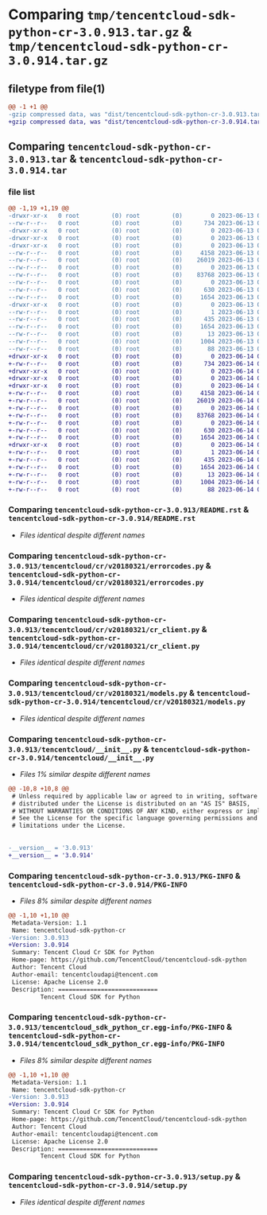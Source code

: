 # Comparing `tmp/tencentcloud-sdk-python-cr-3.0.913.tar.gz` & `tmp/tencentcloud-sdk-python-cr-3.0.914.tar.gz`

## filetype from file(1)

```diff
@@ -1 +1 @@
-gzip compressed data, was "dist/tencentcloud-sdk-python-cr-3.0.913.tar", last modified: Tue Jun 13 02:08:34 2023, max compression
+gzip compressed data, was "dist/tencentcloud-sdk-python-cr-3.0.914.tar", last modified: Wed Jun 14 00:23:27 2023, max compression
```

## Comparing `tencentcloud-sdk-python-cr-3.0.913.tar` & `tencentcloud-sdk-python-cr-3.0.914.tar`

### file list

```diff
@@ -1,19 +1,19 @@
-drwxr-xr-x   0 root         (0) root         (0)        0 2023-06-13 02:08:34.000000 tencentcloud-sdk-python-cr-3.0.913/
--rw-r--r--   0 root         (0) root         (0)      734 2023-06-13 02:08:34.000000 tencentcloud-sdk-python-cr-3.0.913/README.rst
-drwxr-xr-x   0 root         (0) root         (0)        0 2023-06-13 02:08:34.000000 tencentcloud-sdk-python-cr-3.0.913/tencentcloud/
-drwxr-xr-x   0 root         (0) root         (0)        0 2023-06-13 02:08:34.000000 tencentcloud-sdk-python-cr-3.0.913/tencentcloud/cr/
-drwxr-xr-x   0 root         (0) root         (0)        0 2023-06-13 02:08:34.000000 tencentcloud-sdk-python-cr-3.0.913/tencentcloud/cr/v20180321/
--rw-r--r--   0 root         (0) root         (0)     4158 2023-06-13 02:08:34.000000 tencentcloud-sdk-python-cr-3.0.913/tencentcloud/cr/v20180321/errorcodes.py
--rw-r--r--   0 root         (0) root         (0)    26019 2023-06-13 02:08:34.000000 tencentcloud-sdk-python-cr-3.0.913/tencentcloud/cr/v20180321/cr_client.py
--rw-r--r--   0 root         (0) root         (0)        0 2023-06-13 02:08:34.000000 tencentcloud-sdk-python-cr-3.0.913/tencentcloud/cr/v20180321/__init__.py
--rw-r--r--   0 root         (0) root         (0)    83768 2023-06-13 02:08:34.000000 tencentcloud-sdk-python-cr-3.0.913/tencentcloud/cr/v20180321/models.py
--rw-r--r--   0 root         (0) root         (0)        0 2023-06-13 02:08:34.000000 tencentcloud-sdk-python-cr-3.0.913/tencentcloud/cr/__init__.py
--rw-r--r--   0 root         (0) root         (0)      630 2023-06-13 02:08:34.000000 tencentcloud-sdk-python-cr-3.0.913/tencentcloud/__init__.py
--rw-r--r--   0 root         (0) root         (0)     1654 2023-06-13 02:08:34.000000 tencentcloud-sdk-python-cr-3.0.913/PKG-INFO
-drwxr-xr-x   0 root         (0) root         (0)        0 2023-06-13 02:08:34.000000 tencentcloud-sdk-python-cr-3.0.913/tencentcloud_sdk_python_cr.egg-info/
--rw-r--r--   0 root         (0) root         (0)        1 2023-06-13 02:08:34.000000 tencentcloud-sdk-python-cr-3.0.913/tencentcloud_sdk_python_cr.egg-info/dependency_links.txt
--rw-r--r--   0 root         (0) root         (0)      435 2023-06-13 02:08:34.000000 tencentcloud-sdk-python-cr-3.0.913/tencentcloud_sdk_python_cr.egg-info/SOURCES.txt
--rw-r--r--   0 root         (0) root         (0)     1654 2023-06-13 02:08:34.000000 tencentcloud-sdk-python-cr-3.0.913/tencentcloud_sdk_python_cr.egg-info/PKG-INFO
--rw-r--r--   0 root         (0) root         (0)       13 2023-06-13 02:08:34.000000 tencentcloud-sdk-python-cr-3.0.913/tencentcloud_sdk_python_cr.egg-info/top_level.txt
--rw-r--r--   0 root         (0) root         (0)     1004 2023-06-13 02:08:34.000000 tencentcloud-sdk-python-cr-3.0.913/setup.py
--rw-r--r--   0 root         (0) root         (0)       88 2023-06-13 02:08:34.000000 tencentcloud-sdk-python-cr-3.0.913/setup.cfg
+drwxr-xr-x   0 root         (0) root         (0)        0 2023-06-14 00:23:27.000000 tencentcloud-sdk-python-cr-3.0.914/
+-rw-r--r--   0 root         (0) root         (0)      734 2023-06-14 00:23:27.000000 tencentcloud-sdk-python-cr-3.0.914/README.rst
+drwxr-xr-x   0 root         (0) root         (0)        0 2023-06-14 00:23:27.000000 tencentcloud-sdk-python-cr-3.0.914/tencentcloud/
+drwxr-xr-x   0 root         (0) root         (0)        0 2023-06-14 00:23:27.000000 tencentcloud-sdk-python-cr-3.0.914/tencentcloud/cr/
+drwxr-xr-x   0 root         (0) root         (0)        0 2023-06-14 00:23:27.000000 tencentcloud-sdk-python-cr-3.0.914/tencentcloud/cr/v20180321/
+-rw-r--r--   0 root         (0) root         (0)     4158 2023-06-14 00:23:27.000000 tencentcloud-sdk-python-cr-3.0.914/tencentcloud/cr/v20180321/errorcodes.py
+-rw-r--r--   0 root         (0) root         (0)    26019 2023-06-14 00:23:27.000000 tencentcloud-sdk-python-cr-3.0.914/tencentcloud/cr/v20180321/cr_client.py
+-rw-r--r--   0 root         (0) root         (0)        0 2023-06-14 00:23:27.000000 tencentcloud-sdk-python-cr-3.0.914/tencentcloud/cr/v20180321/__init__.py
+-rw-r--r--   0 root         (0) root         (0)    83768 2023-06-14 00:23:27.000000 tencentcloud-sdk-python-cr-3.0.914/tencentcloud/cr/v20180321/models.py
+-rw-r--r--   0 root         (0) root         (0)        0 2023-06-14 00:23:27.000000 tencentcloud-sdk-python-cr-3.0.914/tencentcloud/cr/__init__.py
+-rw-r--r--   0 root         (0) root         (0)      630 2023-06-14 00:23:27.000000 tencentcloud-sdk-python-cr-3.0.914/tencentcloud/__init__.py
+-rw-r--r--   0 root         (0) root         (0)     1654 2023-06-14 00:23:27.000000 tencentcloud-sdk-python-cr-3.0.914/PKG-INFO
+drwxr-xr-x   0 root         (0) root         (0)        0 2023-06-14 00:23:27.000000 tencentcloud-sdk-python-cr-3.0.914/tencentcloud_sdk_python_cr.egg-info/
+-rw-r--r--   0 root         (0) root         (0)        1 2023-06-14 00:23:27.000000 tencentcloud-sdk-python-cr-3.0.914/tencentcloud_sdk_python_cr.egg-info/dependency_links.txt
+-rw-r--r--   0 root         (0) root         (0)      435 2023-06-14 00:23:27.000000 tencentcloud-sdk-python-cr-3.0.914/tencentcloud_sdk_python_cr.egg-info/SOURCES.txt
+-rw-r--r--   0 root         (0) root         (0)     1654 2023-06-14 00:23:27.000000 tencentcloud-sdk-python-cr-3.0.914/tencentcloud_sdk_python_cr.egg-info/PKG-INFO
+-rw-r--r--   0 root         (0) root         (0)       13 2023-06-14 00:23:27.000000 tencentcloud-sdk-python-cr-3.0.914/tencentcloud_sdk_python_cr.egg-info/top_level.txt
+-rw-r--r--   0 root         (0) root         (0)     1004 2023-06-14 00:23:27.000000 tencentcloud-sdk-python-cr-3.0.914/setup.py
+-rw-r--r--   0 root         (0) root         (0)       88 2023-06-14 00:23:27.000000 tencentcloud-sdk-python-cr-3.0.914/setup.cfg
```

### Comparing `tencentcloud-sdk-python-cr-3.0.913/README.rst` & `tencentcloud-sdk-python-cr-3.0.914/README.rst`

 * *Files identical despite different names*

### Comparing `tencentcloud-sdk-python-cr-3.0.913/tencentcloud/cr/v20180321/errorcodes.py` & `tencentcloud-sdk-python-cr-3.0.914/tencentcloud/cr/v20180321/errorcodes.py`

 * *Files identical despite different names*

### Comparing `tencentcloud-sdk-python-cr-3.0.913/tencentcloud/cr/v20180321/cr_client.py` & `tencentcloud-sdk-python-cr-3.0.914/tencentcloud/cr/v20180321/cr_client.py`

 * *Files identical despite different names*

### Comparing `tencentcloud-sdk-python-cr-3.0.913/tencentcloud/cr/v20180321/models.py` & `tencentcloud-sdk-python-cr-3.0.914/tencentcloud/cr/v20180321/models.py`

 * *Files identical despite different names*

### Comparing `tencentcloud-sdk-python-cr-3.0.913/tencentcloud/__init__.py` & `tencentcloud-sdk-python-cr-3.0.914/tencentcloud/__init__.py`

 * *Files 1% similar despite different names*

```diff
@@ -10,8 +10,8 @@
 # Unless required by applicable law or agreed to in writing, software
 # distributed under the License is distributed on an "AS IS" BASIS,
 # WITHOUT WARRANTIES OR CONDITIONS OF ANY KIND, either express or implied.
 # See the License for the specific language governing permissions and
 # limitations under the License.
 
 
-__version__ = '3.0.913'
+__version__ = '3.0.914'
```

### Comparing `tencentcloud-sdk-python-cr-3.0.913/PKG-INFO` & `tencentcloud-sdk-python-cr-3.0.914/PKG-INFO`

 * *Files 8% similar despite different names*

```diff
@@ -1,10 +1,10 @@
 Metadata-Version: 1.1
 Name: tencentcloud-sdk-python-cr
-Version: 3.0.913
+Version: 3.0.914
 Summary: Tencent Cloud Cr SDK for Python
 Home-page: https://github.com/TencentCloud/tencentcloud-sdk-python
 Author: Tencent Cloud
 Author-email: tencentcloudapi@tencent.com
 License: Apache License 2.0
 Description: ============================
         Tencent Cloud SDK for Python
```

### Comparing `tencentcloud-sdk-python-cr-3.0.913/tencentcloud_sdk_python_cr.egg-info/PKG-INFO` & `tencentcloud-sdk-python-cr-3.0.914/tencentcloud_sdk_python_cr.egg-info/PKG-INFO`

 * *Files 8% similar despite different names*

```diff
@@ -1,10 +1,10 @@
 Metadata-Version: 1.1
 Name: tencentcloud-sdk-python-cr
-Version: 3.0.913
+Version: 3.0.914
 Summary: Tencent Cloud Cr SDK for Python
 Home-page: https://github.com/TencentCloud/tencentcloud-sdk-python
 Author: Tencent Cloud
 Author-email: tencentcloudapi@tencent.com
 License: Apache License 2.0
 Description: ============================
         Tencent Cloud SDK for Python
```

### Comparing `tencentcloud-sdk-python-cr-3.0.913/setup.py` & `tencentcloud-sdk-python-cr-3.0.914/setup.py`

 * *Files identical despite different names*

